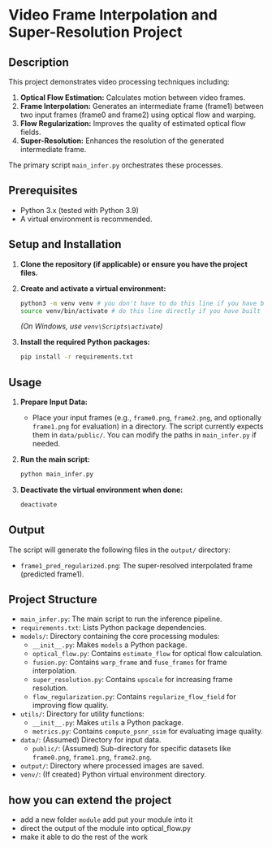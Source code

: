 # Video Frame Interpolation and Super-Resolution Project

## Description

This project demonstrates video processing techniques including:
1.  **Optical Flow Estimation:** Calculates motion between video frames.
2.  **Frame Interpolation:** Generates an intermediate frame (frame1) between two input frames (frame0 and frame2) using optical flow and warping.
3.  **Flow Regularization:** Improves the quality of estimated optical flow fields.
4.  **Super-Resolution:** Enhances the resolution of the generated intermediate frame.

The primary script `main_infer.py` orchestrates these processes.


## Prerequisites

*   Python 3.x (tested with Python 3.9)
*   A virtual environment is recommended.

## Setup and Installation

1.  **Clone the repository (if applicable) or ensure you have the project files.**

2.  **Create and activate a virtual environment:**
    ```bash
    python3 -m venv venv # you don't have to do this line if you have built the env before.
    source venv/bin/activate # do this line directly if you have built the env
    ```
    *(On Windows, use `venv\Scripts\activate`)*

3.  **Install the required Python packages:**
    ```bash
    pip install -r requirements.txt
    ```

## Usage

1.  **Prepare Input Data:**
    *   Place your input frames (e.g., `frame0.png`, `frame2.png`, and optionally `frame1.png` for evaluation) in a directory. The script currently expects them in `data/public/`. You can modify the paths in `main_infer.py` if needed.

2.  **Run the main script:**
    ```bash
    python main_infer.py
    ```

3.  **Deactivate the virtual environment when done:**
    ```bash
    deactivate
    ```

## Output

The script will generate the following files in the `output/` directory:
*   `frame1_pred_regularized.png`: The super-resolved interpolated frame (predicted frame1).

## Project Structure

*   `main_infer.py`: The main script to run the inference pipeline.
*   `requirements.txt`: Lists Python package dependencies.
*   `models/`: Directory containing the core processing modules:
    *   `__init__.py`: Makes `models` a Python package.
    *   `optical_flow.py`: Contains `estimate_flow` for optical flow calculation.
    *   `fusion.py`: Contains `warp_frame` and `fuse_frames` for frame interpolation.
    *   `super_resolution.py`: Contains `upscale` for increasing frame resolution.
    *   `flow_regularization.py`: Contains `regularize_flow_field` for improving flow quality.
*   `utils/`: Directory for utility functions:
    *   `__init__.py`: Makes `utils` a Python package.
    *   `metrics.py`: Contains `compute_psnr_ssim` for evaluating image quality.
*   `data/`: (Assumed) Directory for input data.
    *   `public/`: (Assumed) Sub-directory for specific datasets like `frame0.png`, `frame1.png`, `frame2.png`.
*   `output/`: Directory where processed images are saved.
*   `venv/`: (If created) Python virtual environment directory.

## how you can extend the project
*   add a new folder `module` add put your module into it
*   direct the output of the module into optical_flow.py
*   make it able to do the rest of the work